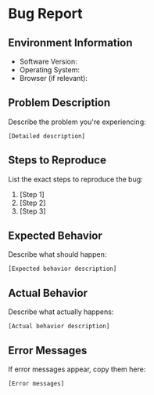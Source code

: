 # Bug Report

## Environment Information
- Software Version: 
- Operating System: 
- Browser (if relevant): 

## Problem Description
Describe the problem you're experiencing:
```
[Detailed description]
```

## Steps to Reproduce
List the exact steps to reproduce the bug:
1. [Step 1]
2. [Step 2]
3. [Step 3]

## Expected Behavior
Describe what should happen:
```
[Expected behavior description]
```

## Actual Behavior
Describe what actually happens:
```
[Actual behavior description]
```

## Error Messages
If error messages appear, copy them here:
```
[Error messages]
```